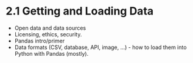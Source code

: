 # 2.1 Getting and Loading Data

- Open data and data sources
- Licensing, ethics, security.
- Pandas intro/primer
- Data formats (CSV, database, API, image, ...) - how to load them into Python with Pandas (mostly).
